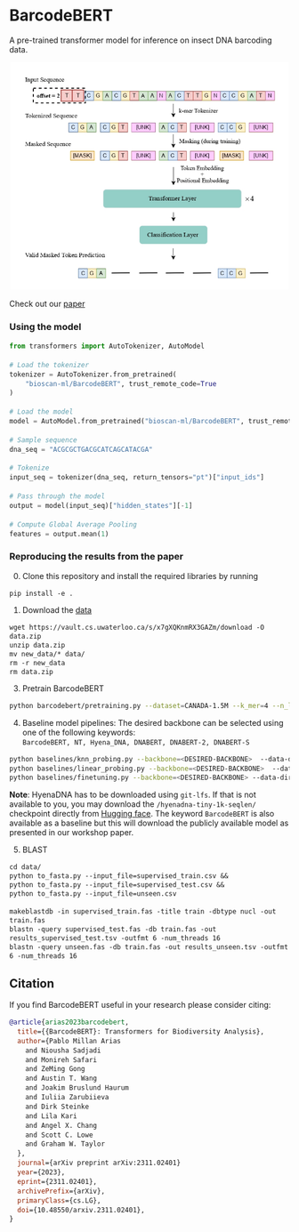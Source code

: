 # BarcodeBERT

A pre-trained transformer model for inference on insect DNA barcoding data.  
<p align="center">
  <img src ="Figures/Arch.jpg" alt="drawing" width="500"/>
</p>

Check out our [paper](https://arxiv.org/abs/2311.02401)

### Using the model

```python
from transformers import AutoTokenizer, AutoModel

# Load the tokenizer
tokenizer = AutoTokenizer.from_pretrained(
    "bioscan-ml/BarcodeBERT", trust_remote_code=True
)

# Load the model
model = AutoModel.from_pretrained("bioscan-ml/BarcodeBERT", trust_remote_code=True)

# Sample sequence
dna_seq = "ACGCGCTGACGCATCAGCATACGA"

# Tokenize
input_seq = tokenizer(dna_seq, return_tensors="pt")["input_ids"]

# Pass through the model
output = model(input_seq)["hidden_states"][-1]

# Compute Global Average Pooling
features = output.mean(1)
```

### Reproducing the results from the paper

0. Clone this repository and install the required libraries by running
```shell
pip install -e .
```

1. Download the [data](https://vault.cs.uwaterloo.ca/s/x7gXQKnmRX3GAZm)
```shell
wget https://vault.cs.uwaterloo.ca/s/x7gXQKnmRX3GAZm/download -O data.zip
unzip data.zip
mv new_data/* data/
rm -r new_data
rm data.zip
```

3. Pretrain BarcodeBERT

```bash
python barcodebert/pretraining.py --dataset=CANADA-1.5M --k_mer=4 --n_layers=4 --n_heads=4 --data_dir=data/ --checkpoint=model_checkpoints/CANADA-1.5M/4_4_4/checkpoint_pretraining.pt
```

4. Baseline model pipelines: The desired backbone can be selected using one of the following keywords:  
`BarcodeBERT, NT, Hyena_DNA, DNABERT, DNABERT-2, DNABERT-S`
```bash
python baselines/knn_probing.py --backbone=<DESIRED-BACKBONE>  --data-dir=data/
python baselines/linear_probing.py --backbone=<DESIRED-BACKBONE>  --data-dir=data/
python baselines/finetuning.py --backbone=<DESIRED-BACKBONE> --data-dir=data/ --batch_size=32
```
**Note**: HyenaDNA has to be downloaded using `git-lfs`. If that is not available to you, you may download the `/hyenadna-tiny-1k-seqlen/` checkpoint directly from [Hugging face](https://huggingface.co/LongSafari/hyenadna-tiny-1k-seqlen/tree/main). The keyword `BarcodeBERT` is also available as a baseline but this will download the publicly available model as presented in our workshop paper.

5. BLAST
```shell
cd data/
python to_fasta.py --input_file=supervised_train.csv &&
python to_fasta.py --input_file=supervised_test.csv &&
python to_fasta.py --input_file=unseen.csv

makeblastdb -in supervised_train.fas -title train -dbtype nucl -out train.fas
blastn -query supervised_test.fas -db train.fas -out results_supervised_test.tsv -outfmt 6 -num_threads 16
blastn -query unseen.fas -db train.fas -out results_unseen.tsv -outfmt 6 -num_threads 16
```


## Citation

If you find BarcodeBERT useful in your research please consider citing:

```bibtex
@article{arias2023barcodebert,
  title={{BarcodeBERT}: Transformers for Biodiversity Analysis},
  author={Pablo Millan Arias
    and Niousha Sadjadi
    and Monireh Safari
    and ZeMing Gong
    and Austin T. Wang
    and Joakim Bruslund Haurum
    and Iuliia Zarubiieva
    and Dirk Steinke
    and Lila Kari
    and Angel X. Chang
    and Scott C. Lowe
    and Graham W. Taylor
  },
  journal={arXiv preprint arXiv:2311.02401}
  year={2023},
  eprint={2311.02401},
  archivePrefix={arXiv},
  primaryClass={cs.LG},
  doi={10.48550/arxiv.2311.02401},
}
```
